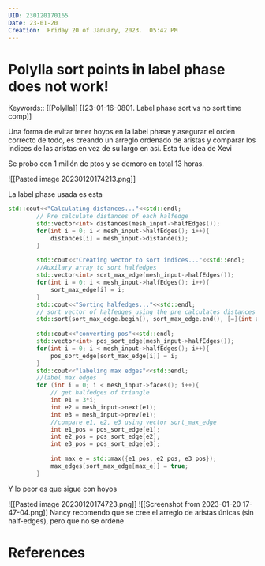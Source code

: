 ```yaml
---
UID: 230120170165
Date: 23-01-20
Creation:  Friday 20 of January, 2023.  05:42 PM
---
```


# Polylla sort points in label phase does not work!

Keywords:: [[Polylla]] [[23-01-16-0801. Label phase sort vs no sort time comp]]

Una forma de evitar tener hoyos en la label phase y asegurar el orden correcto de todo, es creando un arreglo ordenado de aristas y comparar los indices de las aristas en vez de su largo en así. Esta fue idea de Xevi

Se probo con 1 millón de ptos y se demoro en total 13 horas.

![[Pasted image 20230120174213.png]]

La label phase usada es esta


```c++
std::cout<<"Calculating distances..."<<std::endl;
        // Pre calculate distances of each halfedge
        std::vector<int> distances(mesh_input->halfEdges());
        for(int i = 0; i < mesh_input->halfEdges(); i++){
            distances[i] = mesh_input->distance(i);
        }
        
        std::cout<<"Creating vector to sort indices..."<<std::endl;
        //Auxilary array to sort halfedges
        std::vector<int> sort_max_edge(mesh_input->halfEdges());
        for(int i = 0; i < mesh_input->halfEdges(); i++){
            sort_max_edge[i] = i;
        }
        std::cout<<"Sorting halfedges..."<<std::endl;
        // sort vector of halfedges using the pre calculates distances array
        std::sort(sort_max_edge.begin(), sort_max_edge.end(), [=](int a, int b) { return distances[a] < distances[b]; });
        
        std::cout<<"converting pos"<<std::endl;
        std::vector<int> pos_sort_edge(mesh_input->halfEdges());
        for(int i = 0; i < mesh_input->halfEdges(); i++){
            pos_sort_edge[sort_max_edge[i]] = i;
        }
        std::cout<<"labeling max edges"<<std::endl;
        //label max edges
        for (int i = 0; i < mesh_input->faces(); i++){
            // get halfedges of triangle
            int e1 = 3*i;
            int e2 = mesh_input->next(e1);
            int e3 = mesh_input->prev(e1);
            //compare e1, e2, e3 using vector sort_max_edge
            int e1_pos = pos_sort_edge[e1];
            int e2_pos = pos_sort_edge[e2];
            int e3_pos = pos_sort_edge[e3];
            
            int max_e = std::max({e1_pos, e2_pos, e3_pos});            
            max_edges[sort_max_edge[max_e]] = true;
        }
```


Y lo peor es que sigue con hoyos

![[Pasted image 20230120174723.png]]
![[Screenshot from 2023-01-20 17-47-04.png]]
Nancy recomendo que se cree el arreglo de aristas únicas (sin half-edges), pero que no se ordene

# References
